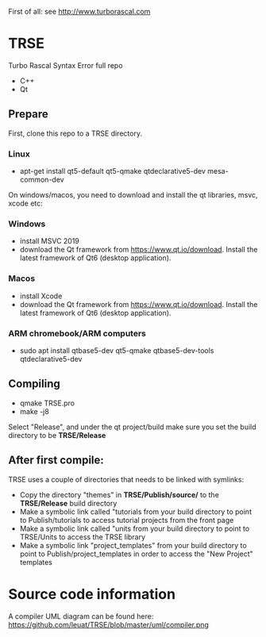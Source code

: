 First of all: see http://www.turborascal.com

# TRSE
Turbo Rascal Syntax Error full repo 
- C++
- Qt

## Prepare
First, clone this repo to a TRSE directory.

### Linux
- apt-get install qt5-default qt5-qmake qtdeclarative5-dev mesa-common-dev

On windows/macos, you need to download and install the qt libraries, msvc, xcode etc:

### Windows
- install MSVC 2019
- download the Qt framework from https://www.qt.io/download. Install the latest framework of Qt6 (desktop application).

### Macos
- install Xcode 
- download the Qt framework from https://www.qt.io/download. Install the latest framework of Qt6 (desktop application).

### ARM chromebook/ARM computers
- sudo apt install qtbase5-dev qt5-qmake qtbase5-dev-tools qtdeclarative5-dev

## Compiling
- qmake TRSE.pro
- make -j8 


Select "Release", and under the qt project/build make sure you set the build directory to be **TRSE/Release**

## After first compile:
TRSE uses a couple of directories that needs to be linked with symlinks:
- Copy the directory "themes" in **TRSE/Publish/source/** to the **TRSE/Release** build directory 
- Make a symbolic link called "tutorials from your build directory to point to Publish/tutorials to access tutorial projects from the front page 
- Make a symbolic link called "units from your build directory to point to TRSE/Units to access the TRSE library 
- Make a symbolic link "project_templates" from your build directory to point to Publish/project_templates in order to access the "New Project" templates


# Source code information
A compiler UML diagram can be found here: https://github.com/leuat/TRSE/blob/master/uml/compiler.png

